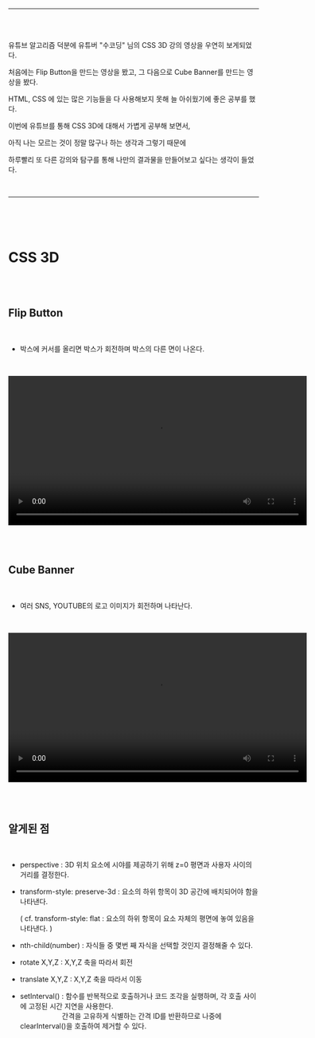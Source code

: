 <br/>

---

<br/>
<br/>

유튜브 알고리즘 덕분에 유튜버 "수코딩" 님의 CSS 3D 강의 영상을 우연히 보게되었다.

처음에는 Flip Button을 만드는 영상을 봤고, 그 다음으로 Cube Banner를 만드는 영상을 봤다.

HTML, CSS 에 있는 많은 기능들을 다 사용해보지 못해 늘 아쉬웠기에 좋은 공부를 했다.

이번에 유튜브를 통해 CSS 3D에 대해서 가볍게 공부해 보면서,

아직 나는 모르는 것이 정말 많구나 하는 생각과 그렇기 때문에

하루빨리 또 다른 강의와 탐구를 통해 나만의 결과물을 만들어보고 싶다는 생각이 들었다.

<br/>

---

<br/>
<br/>
<br/>

# CSS 3D

<br/>
<br/>

## Flip Button

<br/>

- 박스에 커서를 올리면 박스가 회전하며 박스의 다른 면이 나온다.

<br/>

<video src="https://user-images.githubusercontent.com/83650872/120025424-9d4b0c00-c02b-11eb-9342-52232ceceffa.mp4" width="600" autoplay loop></video>

<br/>
<br/>

## Cube Banner

<br/>

- 여러 SNS, YOUTUBE의 로고 이미지가 회전하며 나타난다.

<br/>

<video src="https://user-images.githubusercontent.com/83650872/120025797-2e21e780-c02c-11eb-94b0-e48a9ed6119a.mp4" width="600" autoplay loop></video>

<br/>
<br/>

## 알게된 점

<br/>

- perspective : 3D 위치 요소에 시야를 제공하기 위해 z=0 평면과 사용자 사이의 거리를 결정한다.

- transform-style: preserve-3d : 요소의 하위 항목이 3D 공간에 배치되어야 함을 나타낸다.

  ( cf. transform-style: flat : 요소의 하위 항목이 요소 자체의 평면에 놓여 있음을 나타낸다. )

- nth-child(number) : 자식들 중 몇번 째 자식을 선택할 것인지 결정해줄 수 있다.

- rotate X,Y,Z : X,Y,Z 축을 따라서 회전

- translate X,Y,Z : X,Y,Z 축을 따라서 이동

- setInterval() : 함수를 반복적으로 호출하거나 코드 조각을 실행하며, 각 호출 사이에 고정된 시간 지연을 사용한다.  
  　　　　　　간격을 고유하게 식별하는 간격 ID를 반환하므로 나중에 clearInterval()을 호출하여 제거할 수 있다.
